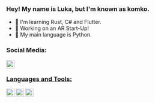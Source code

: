 ### Hey! My name is Luka, but I'm known as komko.

- 🔭 I'm learning Rust, C# and Flutter.
- 🚀 Working on an AR Start-Up!
- 🐍 My main language is Python.

### Social Media:
<a href="https://instagram.com/beedicc"><img align="left" alt="beedicc | Instagram" width="22px" src="https://cdn-icons-png.flaticon.com/512/174/174855.png" />
</br>

### Languages and Tools:
<img align="left" alt="Python" width="22px" src="https://cdn.worldvectorlogo.com/logos/python-5.svg" />
<img align="left" alt="Rust" width="22px" src="https://www.rust-lang.org/logos/rust-logo-512x512.png" />
<img align="left" alt="VS Code" width="22px" src="https://code.visualstudio.com/assets/images/code-stable.png" />

